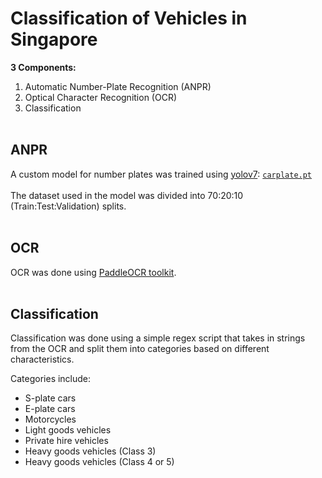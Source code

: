 # Classification of Vehicles in Singapore

**3 Components:**
1. Automatic Number-Plate Recognition (ANPR)
2. Optical Character Recognition (OCR)
3. Classification
<br><br>


## ANPR
A custom model for number plates was trained using [yolov7](https://github.com/WongKinYiu/yolov7): [<code>carplate.pt</code>](https://github.com/chunwee/vehicle-plate/blob/main/carplate.pt) 
\
\
The dataset used in the model was divided into 70:20:10 (Train:Test:Validation) splits.
<br><br>

## OCR
OCR was done using [PaddleOCR toolkit](https://github.com/PaddlePaddle/PaddleOCR). 
<br><br>


## Classification
Classification was done using a simple regex script that takes in strings from the OCR and split them into categories based on different characteristics.

Categories include:
- S-plate cars
- E-plate cars
- Motorcycles
- Light goods vehicles
- Private hire vehicles
- Heavy goods vehicles (Class 3)
- Heavy goods vehicles (Class 4 or 5)

